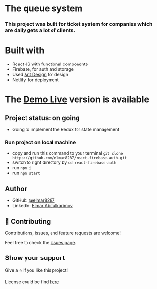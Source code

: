# The queue system


### This project was built for ticket system for companies which are daily gets a lot of clients.

# Built with

- React JS with functional components
- Firebase, for auth and storage
- Used [Ant Design](https://ant.design/) for design
- Netlify, for deployment

# The [Demo Live](https://curious-pudding-d7282d.netlify.app) version is available

<!-- <img width="848" alt="Screen Shot 2022-09-02 at 16 11 13" src="https://user-images.githubusercontent.com/49064106/188140193-ddaf8669-70da-4d28-9c7c-04f90c4704ea.png"> -->


## Project status: on going

- Going to implement the Redux for state management

### Run project on local machine

- copy and run this command to your terminal `git clone https://github.com/elmar8287/react-firebase-auth.git`
- switch to right directory by `cd react-firebase-auth`
- run `npm i`
- run `npm start`

## Author

- GitHub: [@elmar8287](https://github.com/elmar8287)
- LinkedIn: [Elmar Abdulkarimov](https://www.linkedin.com/in/elmar.abdulkarimov/)

## 🤝 Contributing

Contributions, issues, and feature requests are welcome!

Feel free to check the [issues page](https://github.com/elmar8287/react-firebase-auth/issues).

## Show your support

Give a ⭐️ if you like this project!

License could be find [here](https://github.com/elmar8287/react-firebase-auth/blob/dev/LICENSE)
